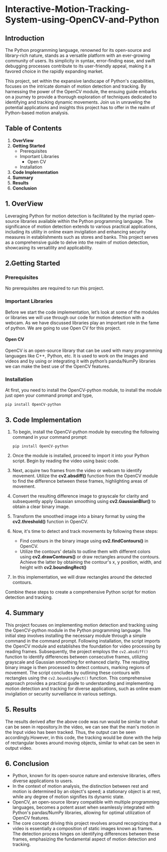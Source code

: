 # Interactive-Motion-Tracking-System-using-OpenCV-and-Python
## Introduction
The Python programming language, renowned for its open-source and library-rich nature, stands as a versatile platform with an ever-growing community of users. Its simplicity in syntax, error-finding ease, and swift debugging processes contribute to its user-friendly appeal, making it a favored choice in the rapidly expanding market.

This project, set within the expansive landscape of Python's capabilities, focuses on the intricate domain of motion detection and tracking. By harnessing the power of the OpenCV module, the ensuing guide embarks on a journey to provide a thorough exploration of techniques dedicated to identifying and tracking dynamic movements. Join us in unraveling the potential applications and insights this project has to offer in the realm of Python-based motion analysis.
## **Table of Contents**
1. **OverView**
2. **Getting Started**
   - Prerequisites
   - Important Libraries
     - Open CV
   - Installation
3. **Code Implementation**
4. **Summary**
5. **Results**
6. **Conclusion**
## **1. OverView**
Leveraging Python for motion detection is facilitated by the myriad open-source libraries available within the Python programming language. The significance of motion detection extends to various practical applications, including its utility in online exam invigilation and enhancing security measures in establishments such as stores and banks. This project serves as a comprehensive guide to delve into the realm of motion detection, showcasing its versatility and applicability.
## **2.Getting Started**
### Prerequisites
No prerequisites are required to run this project.
### Important Libraries
Before we start the code implementation, let’s look at some of the modules or libraries we will use through our code for motion detection with a webcam. As we have discussed libraries play an important role in the fame of python. We are going to use Open CV for this project.
#### Open CV
OpenCV is an open-source library that can be used with many programming languages like C++, Python, etc. It is used to work on the images and videos and by using or integrating it with python’s panda/NumPy libraries we can make the best use of the OpenCV features.
### Installation
At first, you need to install the OpenCV-python module, to install the module just open your command prompt and type,
```
pip install OpenCV-python
```
## **3. Code Implementation**
1. To begin, install the OpenCV-python module by executing the following command in your command prompt:
   ```
   pip install OpenCV-python
   ```
   
2. Once the module is installed, proceed to import it into your Python script. Begin by reading the video using basic code.

3. Next, acquire two frames from the video or webcam to identify movement. Utilize the **cv2.absdiff()** function from the OpenCV module to find the difference between these frames, highlighting areas of movement.

4. Convert the resulting difference image to grayscale for clarity and subsequently apply Gaussian smoothing using **cv2.GaussianBlur()** to obtain a clear binary image.

5. Transform the smoothed image into a binary format by using the **cv2.threshold()** function in OpenCV.

6. Now, it's time to detect and track movements by following these steps:
   - Find contours in the binary image using **cv2.findContours()** in OpenCV.
   - Utilize the contours' details to outline them with different colors using **cv2.drawContours()** or draw rectangles around the contours. Achieve the latter by obtaining the contour's x, y position, width, and height with **cv2.boundingRect()**

7. In this implementation, we will draw rectangles around the detected contours.

Combine these steps to create a comprehensive Python script for motion detection and tracking.
## 4. **Summary**
This project focuses on implementing motion detection and tracking using the OpenCV-python module in the Python programming language. The initial step involves installing the necessary module through a simple command in the command prompt. Following installation, the script imports the OpenCV module and establishes the foundation for video processing by reading frames. Subsequently, the project employs the `cv2.absdiff()` function to identify differences between consecutive frames, utilizing grayscale and Gaussian smoothing for enhanced clarity. The resulting binary image is then processed to detect contours, marking regions of movement. The script concludes by outlining these contours with rectangles using the `cv2.boundingRect()` function. This comprehensive approach provides a practical guide to understanding and implementing motion detection and tracking for diverse applications, such as online exam invigilation or security surveillance in various settings.
## 5. **Results**
The results derived after the above code was run would be similar to what can be seen in repository.In the video, we can see that the man's motion in the Input video has been tracked. Thus, the output can be seen accordingly.However, in this code, the tracking would be done with the help of rectangular boxes around moving objects, similar to what can be seen in output video. 
## 6. **Conclusion**
- Python, known for its open-source nature and extensive libraries, offers diverse applications to users.
- In the context of motion analysis, the distinction between rest and motion is determined by an object's speed; a stationary object is at rest, while any degree of motion signifies its dynamic state.
- OpenCV, an open-source library compatible with multiple programming languages, becomes a potent asset when seamlessly integrated with Python's pandas/NumPy libraries, allowing for optimal utilization of OpenCV features.
- The core concept driving this project revolves around recognizing that a video is essentially a composition of static images known as frames. The detection process hinges on identifying differences between these frames, emphasizing the fundamental aspect of motion detection and tracking.
